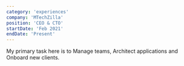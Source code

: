 ```yaml
---
category: 'experiences'
company: 'MTechZilla'
position: 'CEO & CTO'
startDate: 'Feb 2021'
endDate: 'Present'
---
```


My primary task here is to Manage teams, Architect applications and Onboard new clients.
